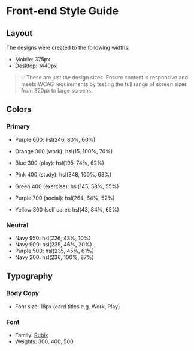 # Front-end Style Guide

## Layout

The designs were created to the following widths:

- Mobile: 375px
- Desktop: 1440px

> 💡 These are just the design sizes. Ensure content is responsive and meets WCAG requirements by testing the full range of screen sizes from 320px to large screens.

## Colors

### Primary

- Purple 600: hsl(246, 80%, 60%)

- Orange 300 (work): hsl(15, 100%, 70%)
- Blue 300 (play): hsl(195, 74%, 62%)
- Pink 400 (study): hsl(348, 100%, 68%)
- Green 400 (exercise): hsl(145, 58%, 55%)
- Purple 700 (social): hsl(264, 64%, 52%)
- Yellow 300 (self care): hsl(43, 84%, 65%)

### Neutral

- Navy 950: hsl(226, 43%, 10%)
- Navy 900: hsl(235, 46%, 20%)
- Purple 500: hsl(235, 45%, 61%)
- Navy 200: hsl(236, 100%, 87%)

## Typography

### Body Copy

- Font size: 18px (card titles e.g. Work, Play)

### Font

- Family: [Rubik](https://fonts.google.com/specimen/Rubik)
- Weights: 300, 400, 500